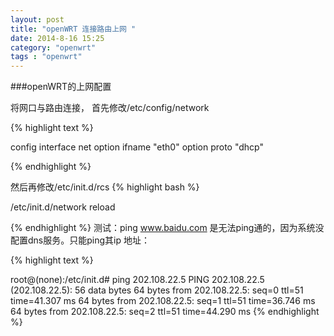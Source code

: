 ```yaml
---
layout: post
title: "openWRT 连接路由上网 "
date: 2014-8-16 15:25
category: "openwrt"
tags : "openwrt"
---
```


###openWRT的上网配置

将网口与路由连接，
首先修改/etc/config/network

{% highlight text %}

config interface net
        option ifname "eth0"
		option proto "dhcp"

{% endhighlight %} 

然后再修改/etc/init.d/rcs
{% highlight bash %}

/etc/init.d/network reload

{% endhighlight %} 
测试：ping www.baidu.com 是无法ping通的，因为系统没配置dns服务。只能ping其ip 地址：

{% highlight text %}

root@(none):/etc/init.d# ping 202.108.22.5
			 PING 202.108.22.5 (202.108.22.5): 56 data bytes
		   64 bytes from 202.108.22.5: seq=0 ttl=51 time=41.307 ms
	       64 bytes from 202.108.22.5: seq=1 ttl=51 time=36.746 ms
		   64 bytes from 202.108.22.5: seq=2 ttl=51 time=44.290 ms
{% endhighlight %} 
